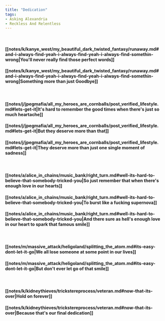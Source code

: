 ```yaml
---
title: "Dedication"
tags:
- Asking Alexandria
- Reckless And Relentless
---
```

&nbsp;
#### [[notes/k/kanye_west/my_beautiful_dark_twisted_fantasy/runaway.md#and-i-always-find-yeah-i-always-find-yeah-i-always-find-somethin-wrong|You'll never really find those perfect words]]
#### [[notes/k/kanye_west/my_beautiful_dark_twisted_fantasy/runaway.md#and-i-always-find-yeah-i-always-find-yeah-i-always-find-somethin-wrong|Something more than just   Goodbye]]
&nbsp;
#### [[notes/j/jpegmafia/all_my_heroes_are_cornballs/post_verified_lifestyle.md#lets-get-it|It's hard to remember the good times when there's just so much heartache]]
#### [[notes/j/jpegmafia/all_my_heroes_are_cornballs/post_verified_lifestyle.md#lets-get-it|But they deserve more than that]]
#### [[notes/j/jpegmafia/all_my_heroes_are_cornballs/post_verified_lifestyle.md#lets-get-it|They deserve more than just one single moment of sadness]]
&nbsp;
#### [[notes/a/alice_in_chains/music_bank/right_turn.md#well-its-hard-to-believe-that-somebody-tricked-you|So just remember that when there's enough love in our hearts]]
#### [[notes/a/alice_in_chains/music_bank/right_turn.md#well-its-hard-to-believe-that-somebody-tricked-you|To burst like a fucking supernova]]
#### [[notes/a/alice_in_chains/music_bank/right_turn.md#well-its-hard-to-believe-that-somebody-tricked-you|And there sure as hell's enough love in our heart to spark that famous smile]]
&nbsp;
#### [[notes/m/massive_attack/heligoland/splitting_the_atom.md#its-easy-dont-let-it-go|We all lose someone at some point in our lives]]
#### [[notes/m/massive_attack/heligoland/splitting_the_atom.md#its-easy-dont-let-it-go|But don't ever let go of that smile]]
&nbsp;
#### [[notes/k/kidneythieves/trickstereprocess/veteran.md#now-that-its-over|Hold on forever]]
#### [[notes/k/kidneythieves/trickstereprocess/veteran.md#now-that-its-over|Because that's our final dedication]]
